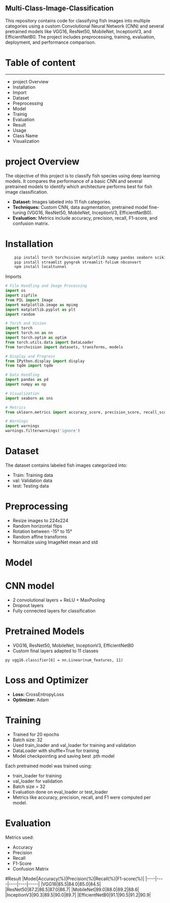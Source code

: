 ## Multi-Class-Image-Classification
This repository contains code for classifying fish images into multiple categories using a custom Convolutional Neural Network (CNN) and several pretrained models like VGG16, ResNet50, MobileNet, InceptionV3, and EfficientNetB0. The project includes preprocessing, training, evaluation, deployment, and performance comparison.

# Table of content 
---
- project Overview
- Installation
- Import
- Dataset
- Preprocessing
- Model
- Trainig
- Evaluation
- Result
- Usage
- Class Name
- Visualization

# project Overview

The objective of this project is to classify fish species using deep learning models. It compares the performance of a basic CNN and several pretrained models to identify which architecture performs best for fish image classification.

- **Dataset:** Images labeled into 11 fish categories.
- **Techniques:** Custom CNN, data augmentation, pretrained model fine-tuning (VGG16, ResNet50, MobileNet, InceptionV3, EfficientNetB0).
- **Evaluation:**  Metrics include accuracy, precision, recall, F1-score, and confusion matrix.
# Installation
```py
    pip install torch torchvision matplotlib numpy pandas seaborn scikit-learn tqdm
    pip install streamlit pyngrok streamlit-folium nbconvert
    npm install localtunnel
 ``` 

 Imports

 ```py
 # File Handling and Image Processing
import os
import zipfile
from PIL import Image
import matplotlib.image as mpimg
import matplotlib.pyplot as plt
import random

# Torch and Vision
import torch
import torch.nn as nn
import torch.optim as optim
from torch.utils.data import DataLoader
from torchvision import datasets, transforms, models

# Display and Progress
from IPython.display import display
from tqdm import tqdm

# Data Handling
import pandas as pd
import numpy as np

# Visualization
import seaborn as sns

# Metrics
from sklearn.metrics import accuracy_score, precision_score, recall_score, f1_score, confusion_matrix

# Warnings
import warnings
warnings.filterwarnings('ignore')
 ```
 # Dataset
 The dataset contains labeled fish images categorized into:

-  Train: Training data
- val: Validation data
- test: Testing data

# Preprocessing
- Resize images to 224x224
- Random horizontal flips
- Rotation between -15° to 15°
- Random affine transforms
- Normalize using ImageNet mean and std

# Model

# CNN model
- 2 convolutional layers + ReLU + MaxPooling
- Dropout layers
- Fully connected layers for classification

# Pretrained Models
- VGG16, ResNet50, MobileNet, InceptionV3, EfficientNetB0
- Custom final layers adapted to 11 classes

`py
vgg16.classifier[6] = nn.Linear(num_features, 11)`

# Loss and Optimizer
- **Loss:** CrossEntropyLoss
- **Optimizer:** Adam

# Training 
- Trained for 20 epochs
- Batch size: 32
- Used train_loader and val_loader for training and validation
- DataLoader with shuffle=True for training
- Model checkpointing and saving best .pth model

Each pretrained model was trained using:
- train_loader for training
- val_loader for validation
- Batch size = 32
- Evaluation done on eval_loader or test_loader
- Metrics like accuracy, precision, recall, and F1 were computed per model.

# Evaluation

Metrics used:
- Accuracy
- Precision
- Recall
- F1-Score
- Confusion Matrix

#Result
|Model|Accuracy(%)|Precision(%)|Recall(%)|F1-score(%)|
|----|----|----|----|-----|
|VGG16|85.5|84.0|85.0|84.5|
|ResNet50|87.2|86.5|87.0|86.7|
|MobileNet|89.0|88.0|89.2|88.6|
|InceptionV3|90.3|89.5|90.0|89.7|
|EfficientNetB0|91.1|90.5|91.2|90.9|
